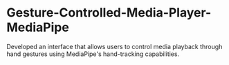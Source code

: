 # Gesture-Controlled-Media-Player-MediaPipe
Developed an interface that allows users to control media playback through hand gestures using MediaPipe's hand-tracking capabilities.
